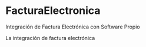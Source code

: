 # FacturaElectronica
Integración de Factura Electrónica con Software Propio

La integración de factura electrónica
